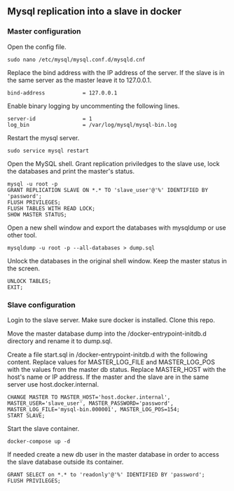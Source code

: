## Mysql replication into a slave in docker

### Master configuration

Open the config file.

```
sudo nano /etc/mysql/mysql.conf.d/mysqld.cnf
```

Replace the bind address with the IP address of the server. If the slave is in the same server as the master leave it to 127.0.0.1.

```
bind-address            = 127.0.0.1
```

Enable binary logging by uncommenting the following lines.

```
server-id               = 1
log_bin                 = /var/log/mysql/mysql-bin.log 
```

Restart the mysql server.

```
sudo service mysql restart
```

Open the MySQL shell. Grant replication priviledges to the slave use, lock the databases and print the master's status.

```
mysql -u root -p
GRANT REPLICATION SLAVE ON *.* TO 'slave_user'@'%' IDENTIFIED BY 'password';
FLUSH PRIVILEGES;
FLUSH TABLES WITH READ LOCK;
SHOW MASTER STATUS;
```

Open a new shell window and export the databases with mysqldump or use other tool.

```
mysqldump -u root -p --all-databases > dump.sql
```

Unlock the databases in the original shell window. Keep the master status in the screen.

```
UNLOCK TABLES;
EXIT;
```

### Slave configuration

Login to the slave server. Make sure docker is installed. Clone this repo.

Move the master database dump into the /docker-entrypoint-initdb.d directory and rename it to dump.sql.

Create a file start.sql in /docker-entrypoint-initdb.d with the following content. Replace values for MASTER_LOG_FILE and MASTER_LOG_POS with the values from the master db status. Replace MASTER_HOST with the host's name or IP address. If the master and the slave are in the same server use host.docker.internal.

```
CHANGE MASTER TO MASTER_HOST='host.docker.internal', MASTER_USER='slave_user', MASTER_PASSWORD='password', MASTER_LOG_FILE='mysql-bin.000001', MASTER_LOG_POS=154;
START SLAVE;
```

Start the slave container.

```
docker-compose up -d
```

If needed create a new db user in the master database in order to access the slave database outside its container.

```
GRANT SELECT on *.* to 'readonly'@'%' IDENTIFIED BY 'password';
FLUSH PRIVILEGES;
```
